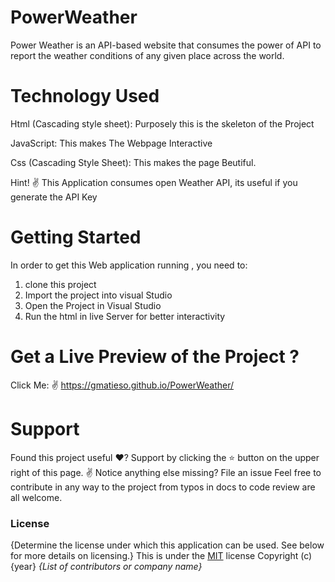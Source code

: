 # PowerWeather
Power Weather is an API-based website that consumes the power of API to report the weather conditions of any given place across the world.
# Technology Used

Html (Cascading style sheet): Purposely this is the skeleton of the Project

JavaScript: This makes The Webpage Interactive

Css (Cascading Style Sheet): This makes the page Beutiful.

Hint! ✌️ This Application consumes open Weather API, its useful if you generate the API Key

# Getting Started
In order to get this Web  application  running , you need to:

1. clone this project
2. Import the project into visual Studio
3. Open the Project in Visual Studio 
4. Run the html in live Server for  better interactivity


# Get a Live Preview of the Project ?
 Click Me: ✌️  https://gmatieso.github.io/PowerWeather/

# Support
Found this project useful ❤️? Support by clicking the ⭐️ button on the upper right of this page. ✌️
Notice anything else missing? File an issue
Feel free to contribute in any way to the project from typos in docs to code review are all welcome.

### License
{Determine the license under which this application can be used.  See below for more details on licensing.}
This is under the [MIT](LICENSE) license
Copyright (c) {year} *{List of contributors or company name}*



